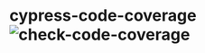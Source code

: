 # cypress-code-coverage ![check-code-coverage](https://img.shields.io/badge/code--coverage-85.99%25-green)